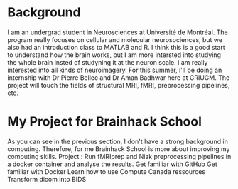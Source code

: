 # Background
I am an undergrad student in Neurosciences at Université de Montréal. The program really focuses on cellular and molecular neurosociences, but we also had an introduction class to MATLAB and R. I think this is a good start to understand how the brain works, but I am more intersted into studying the whole brain insted of studyning it at the neuron scale. I am really interested into all kinds of neuroimagery. For this summer, i'll be doing an internship with  Dr Pierre Bellec and Dr Aman Badhwar here at CRIUGM. The project will touch the fields of structural MRI, fMRI, preprocessing pipelines, etc.

# My Project for Brainhack School
As you can see in the previous section, I don't have a strong background in computing. Therefore, for me Brainhack School is more about improving my computing skills.
Project : Run fMRIprep and Niak preprocessing pipelines in a docker container and analyse the results.
  Get familiar with GitHub
  Get familiar with Docker
  Learn how to use Compute Canada ressources
  Transform dicom into BIDS
  
